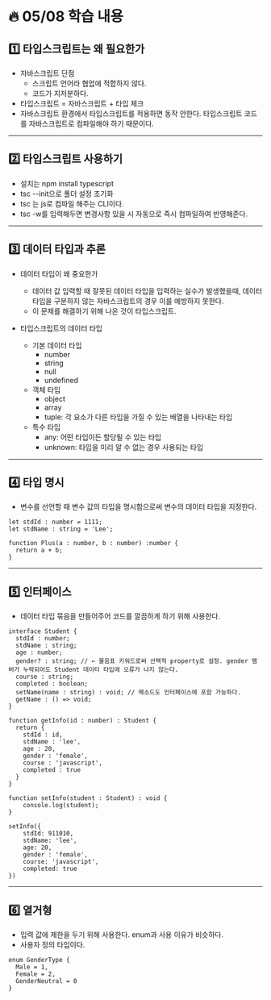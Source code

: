 # :fire: 05/08 학습 내용

## :one: 타입스크립트는 왜 필요한가

- 자바스크립트 단점
  - 스크립트 언어라 협업에 적합하지 않다.
  - 코드가 지저분하다.
- 타입스크립트 = 자바스크립트 + 타입 체크
- 자바스크립트 환경에서 타입스크립트를 적용하면 동작 안한다. 타입스크립트 코드를 자바스크립트로 컴파일해야 하기 때문이다.

---

## :two: 타입스크립트 사용하기

- 설치는 npm install typescript
- tsc --init으로 폴더 설정 초기화
- tsc 는 js로 컴파일 해주는 CLI이다.
- tsc -w를 입력해두면 변경사항 있을 시 자동으로 즉시 컴파일하여 반영해준다.

---

## :three: 데이터 타입과 추론

- 데이터 타입이 왜 중요한가
  - 데이터 값 입력할 때 잘못된 데이터 타입을 입력하는 실수가 발생했을때, 데이터 타입을 구분하지 않는 자바스크립트의 경우 이를 예방하지 못한다.
  - 이 문제를 해결하기 위해 나온 것이 타입스크립트.

- 타입스크립트의 데이터 타입
  - 기본 데이터 타입
    - number
    - string
    - null
    - undefined
  - 객체 타입
    - object
    - array
    - tuple: 각 요소가 다른 타입을 가질 수 있는 배열을 나타내는 타입
  - 특수 타입
    - any: 어떤 타입이든 할당될 수 있는 타입
    - unknown: 타입을 미리 알 수 없는 경우 사용되는 타입

---

## :four: 타입 명시

- 변수를 선언할 때 변수 값의 타입을 명시함으로써 변수의 데이터 타입을 지정한다.
```
let stdId : number = 1111;
let stdName : string = 'Lee';

function Plus(a : number, b : number) :number { 
  return a + b;
}

```

---

## :five: 인터페이스

- 데이터 타입 묶음을 만들어주어 코드를 깔끔하게 하기 위해 사용한다.
```
interface Student {
  stdId : number;
  stdName : string;
  age : number;
  gender? : string; // ← 물음표 키워드로써 선택적 property로 설정. gender 멤버가 누락되어도 Student 데이터 타입에 오류가 나지 않는다.
  course : string;
  completed : boolean;
  setName(name : string) : void; // 메소드도 인터페이스에 포함 가능하다.
  getName : () => void;
}

function getInfo(id : number) : Student {
  return {
    stdId : id,
    stdName : 'lee',
    age : 20,
    gender : 'female',
    course : 'javascript',
    completed : true
  }
}

function setInfo(student : Student) : void {
    console.log(student);
}

setInfo({
    stdId: 911010,
    stdName: 'lee',
    age: 20,
    gender : 'female',
    course: 'javascript',
    completed: true
})
```

---

## :six: 열거형

- 입력 값에 제한을 두기 위해 사용한다. enum과 사용 이유가 비슷하다.
- 사용자 정의 타입이다.

```
enum GenderType { 
  Male = 1,
  Female = 2,
  GenderNeutral = 0
}
```

